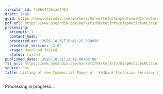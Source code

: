 ```yaml
---
circular_id: fa86c4f56cadf4b3
draft: true
guid: https://www.bseindia.com/markets/MarketInfo/DispNoticesNCirculars.aspx?Noticeid={204B41AC-526D-499F-B843-4F7038F76673}&noticeno=20251031-33&dt=10/31/2025&icount=33&totcount=62&flag=0
pdf_url: https://www.bseindia.com/markets/MarketInfo/DispNoticesNCirculars.aspx?Noticeid={204B41AC-526D-499F-B843-4F7038F76673}&noticeno=20251031-33&dt=10/31/2025&icount=33&totcount=62&flag=0
processing:
  attempts: 1
  content_hash: ''
  processed_at: '2025-10-31T15:41:25.309896'
  processor_version: '2.0'
  stage: download_failed
  status: failed
published_date: '2025-10-31T12:11:00+00:00'
rss_url: https://www.bseindia.com/markets/MarketInfo/DispNoticesNCirculars.aspx?Noticeid={204B41AC-526D-499F-B843-4F7038F76673}&noticeno=20251031-33&dt=10/31/2025&icount=33&totcount=62&flag=0
source: bse
title: Listing of new Commercial Paper of  Fedbank Financial Services Limited
---
```


Processing in progress...